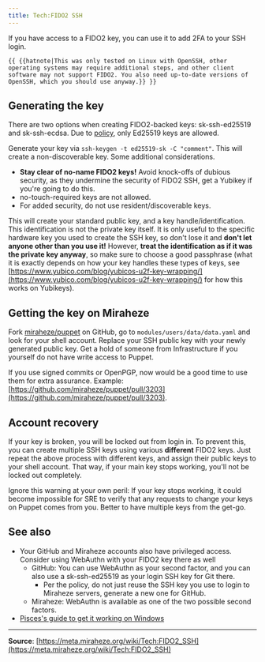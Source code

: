 ```yaml
---
title: Tech:FIDO2 SSH
---
```


If you have access to a FIDO2 key, you can use it to add 2FA to your SSH login.

 `{{ {{hatnote|This was only tested on Linux with OpenSSH, other operating systems may require additional steps, and other client software may not support FIDO2. You also need up-to-date versions of OpenSSH, which you should use anyway.}} }}`

## Generating the key

There are two options when creating FIDO2-backed keys: sk-ssh-ed25519 and sk-ssh-ecdsa. Due to [policy](https://meta.miraheze.org/wiki/Tech:Appointment_and_revocation_policy#New_Access), only Ed25519 keys are allowed.

Generate your key via `ssh-keygen -t ed25519-sk -C "comment"`. This will create a non-discoverable key. Some additional considerations.

* **Stay clear of no-name FIDO2 keys!** Avoid knock-offs of dubious security, as they undermine the security of FIDO2 SSH, get a Yubikey if you're going to do this.
* no-touch-required keys are not allowed.
* For added security, do not use resident/discoverable keys.

This will create your standard public key, and a key handle/identification. This identification is not the private key itself. It is only useful to the specific hardware key you used to create the SSH key, so don't lose it and **don't let anyone other than you use it!** However, **treat the identification as if it was the private key anyway**, so make sure to choose a good passphrase (what it is exactly depends on how your key handles these types of keys, see [https://www.yubico.com/blog/yubicos-u2f-key-wrapping/](https://www.yubico.com/blog/yubicos-u2f-key-wrapping/) for how this works on Yubikeys).

## Getting the key on Miraheze

Fork [miraheze/puppet](https://github.com/miraheze/puppet) on GitHub, go to `modules/users/data/data.yaml` and look for your shell account. Replace your SSH public key with your newly generated public key. Get a hold of someone from Infrastructure if you yourself do not have write access to Puppet.

If you use signed commits or OpenPGP, now would be a good time to use them for extra assurance. Example: [https://github.com/miraheze/puppet/pull/3203](https://github.com/miraheze/puppet/pull/3203).

## Account recovery

If your key is broken, you will be locked out from login in. To prevent this, you can create multiple SSH keys using various **different** FIDO2 keys. Just repeat the above process with different keys, and assign their public keys to your shell account. That way, if your main key stops working, you'll not be locked out completely.

Ignore this warning at your own peril: If your key stops working, it could become impossible for SRE to verify that any requests to change your keys on Puppet comes from you. Better to have multiple keys from the get-go.

## See also

* Your GitHub and Miraheze accounts also have privileged access. Consider using WebAuthn with your FIDO2 key there as well
   * GitHub: You can use WebAuthn as your second factor, and you can also use a sk-ssh-ed25519 as your login SSH key for Git there.
      * Per the policy, do not just reuse the SSH key you use to login to Miraheze servers, generate a new one for GitHub.
   * Miraheze: WebAuthn is available as one of the two possible second factors.
* [Pisces's guide to get it working on Windows](https://meta.miraheze.org/wiki/User:Pisces/FIDO2_SSH_on_Windows)

----
**Source**: [https://meta.miraheze.org/wiki/Tech:FIDO2_SSH](https://meta.miraheze.org/wiki/Tech:FIDO2_SSH)